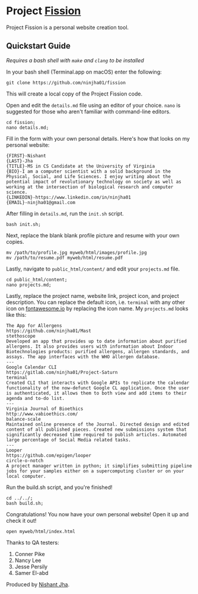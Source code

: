 # Project [Fission][Fission (Biology)] #

Project Fission is a personal website creation tool. 

## Quickstart Guide ##

*Requires a bash shell with `make` and `clang` to be installed*

In your bash shell (Terminal.app on macOS) enter the following:

`git clone https://github.com/ninjha01/fission`

This will create a local copy of the Project Fission code.

Open and edit the `details.md` file using an editor of your choice. `nano` is suggested for those who aren't familiar with command-line editors.

```
cd fission;
nano details.md;
```

Fill in the form with your own personal details. Here's how that looks on my personal website:

```
{FIRST}-Nishant  
{LAST}-Jha  
{TITLE}-MS in CS Candidate at the University of Virginia  
{BIO}-I am a computer scientist with a solid background in the Physical, Social, and Life Sciences. I enjoy writing about the potential impact of revolutionary technology on society as well as working at the intersection of biological research and computer science.  
{LINKEDIN}-https://www.linkedin.com/in/ninjha01  
{EMAIL}-ninjha01@gmail.com  
```

After filling in `details.md`, run the `init.sh` script.

`bash init.sh;`

Next, replace the blank blank profile picture and resume with your own copies.

```
mv /path/to/profile.jpg myweb/html/images/profile.jpg
mv /path/to/resume.pdf myweb/html/resume.pdf
```

Lastly, navigate to `public_html/content/` and edit your `projects.md` file.

```
cd public_html/content;
nano projects.md;
```

Lastly, replace the project name, website link, project icon, and project description. You can replace the default icon, i.e. `terminal` with any other icon on [fontawesome.io](http://fontawesome.io/icons/) by replacing the icon name. My `projects.md` looks like this:

```
The App for Allergens
https://github.com/ninjha01/Mast
stethoscope
Developed an app that provides up to date information about purified allergens. It also provides users with information about Indoor Biotechnologies products: purified allergens, allergen standards, and assays. The app interfaces with the WHO allergen database.
---
Google Calendar CLI
https://gitlab.com/ninjha01/Project-Saturn
terminal
Created CLI that interacts with Google APIs to replicate the calendar functionality of the now-defunct Google CL application. Once the user is authenticated, it allows them to both view and add items to their agenda and to-do list.
---
Virginia Journal of Bioethics
http://www.vabioethics.com/
balance-scale
Maintained online presence of the Journal. Directed design and edited content of all published pieces. Created new submissions system that significantly decreased time required to publish articles. Automated large percentage of Social Media related tasks.
---
Looper
https://github.com/epigen/looper
circle-o-notch
A project manager written in python; it simplifies submitting pipeline jobs for your samples either on a supercomputing cluster or on your local computer.
``` 

Run the build.sh script, and you're finished!

```
cd ../../;
bash build.sh;
```

Congratulations! You now have your own personal website! Open it up and check it out!

`open myweb/html/index.html`

Thanks to QA testers:

1. Conner Pike
2. Nancy Lee
3. Jesse Persily
4. Samer El-abd

Produced by [Nishant Jha][my website].

[my website]: http://people.virginia.edu/~nj7kv/
[Fission (Biology)]: https://en.wikipedia.org/wiki/Fission_(biology)
